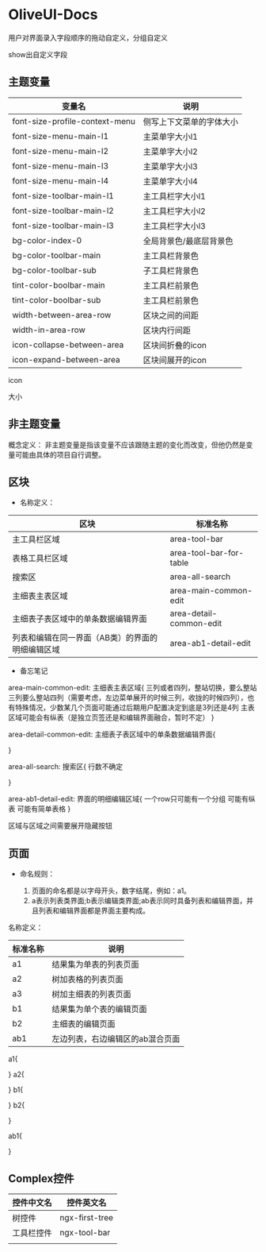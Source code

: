 # OliveUI-Docs

用户对界面录入字段顺序的拖动自定义，分组自定义

show出自定义字段

## 主题变量

| 变量名 | 说明 |
| --- | --- |
| font-size-profile-context-menu | 侧写上下文菜单的字体大小 |
| font-size-menu-main-l1 | 主菜单字大小l1 |
| font-size-menu-main-l2 | 主菜单字大小l2 |
| font-size-menu-main-l3 | 主菜单字大小l3 |
| font-size-menu-main-l4 | 主菜单字大小l4 |
| font-size-toolbar-main-l1 | 主工具栏字大小l1 |
| font-size-toolbar-main-l2 | 主工具栏字大小l2 |
| font-size-toolbar-main-l3 | 主工具栏字大小l3 |
| bg-color-index-0 | 全局背景色/最底层背景色 |
| bg-color-toolbar-main | 主工具栏背景色 |
| bg-color-toolbar-sub | 子工具栏背景色 |
| tint-color-boolbar-main | 主工具栏前景色 |
| tint-color-boolbar-sub | 主工具栏前景色 |
| width-between-area-row | 区块之间的间距 |
| width-in-area-row | 区块内行间距 |
| icon-collapse-between-area | 区块间折叠的icon |
| icon-expand-between-area | 区块间展开的icon |


icon

大小

## 非主题变量

概念定义： 非主题变量是指该变量不应该跟随主题的变化而改变，但他仍然是变量可能由具体的项目自行调整。

## 区块

* 名称定义：

| 区块 | 标准名称 |
| --- | --- |
| 主工具栏区域 | area-tool-bar |
| 表格工具栏区域 | area-tool-bar-for-table |
| 搜索区 | area-all-search |
| 主细表主表区域 | area-main-common-edit |
| 主细表子表区域中的单条数据编辑界面 | area-detail-common-edit |
| 列表和编辑在同一界面（AB类）的界面的明细编辑区域 | area-ab1-detail-edit |

* 备忘笔记

area-main-common-edit:   主细表主表区域{
	三列或者四列，整站切换，要么整站三列要么整站四列（需要考虑，左边菜单展开的时候三列，收拢的时候四列），也有特殊情况，少数某几个页面可能通过后期用户配置决定到底是3列还是4列
	主表区域可能会有纵表（是独立页签还是和编辑界面融合，暂时不定）
}


area-detail-common-edit:   主细表子表区域中的单条数据编辑界面{
	
}

area-all-search:   搜索区{
	行数不确定
	
}

area-ab1-detail-edit:   界面的明细编辑区域{
	一个row只可能有一个分组
	可能有纵表
	可能有简单表格
}


区域与区域之间需要展开隐藏按钮


## 页面

* 命名规则：

    1. 页面的命名都是以字母开头，数字结尾，例如：a1。
    2. a表示列表类界面;b表示编辑类界面;ab表示同时具备列表和编辑界面，并且列表和编辑界面都是界面主要构成。

名称定义：

| 标准名称 | 说明 |
| --- | --- |
| a1 | 结果集为单表的列表页面 |
| a2 | 树加表格的列表页面 |
| a3 | 树加主细表的列表页面 |
| b1 | 结果集为单个表的编辑页面 |
| b2 | 主细表的编辑页面 |
| ab1 | 左边列表，右边编辑区的ab混合页面 |

a1{
	
}
a2{
	
}
b1{
	
}
b2{
	
}

ab1{

}




## Complex控件
| 控件中文名 | 控件英文名 |
| --- | --- |
| 树控件 | ngx-first-tree |
| 工具栏控件 | ngx-tool-bar |
|  |  |